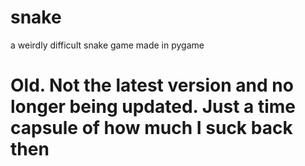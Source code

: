 # snake
a weirdly difficult snake game made in pygame

# Old. Not the latest version and no longer being updated. Just a time capsule of how much I suck back then 
